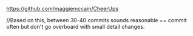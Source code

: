 https://github.com/maggiemccain/CheerUps

//Based on this, between 30-40 commits sounds reasonable == commit often but don't go overboard with small detail changes.